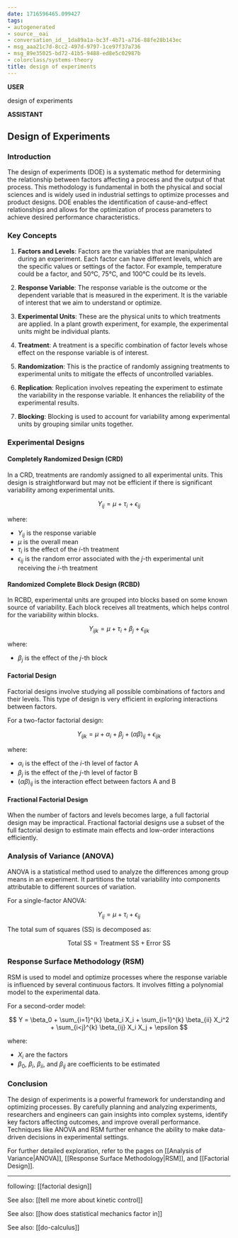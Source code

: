 ```yaml
---
date: 1716596465.099427
tags:
- autogenerated
- source__oai
- conversation_id__1da89a1a-bc3f-4b71-a716-88fe28b143ec
- msg_aaa21c7d-8cc2-497d-9797-1ce97f37a736
- msg_89e35025-bd72-41b5-9488-ed8e5c02987b
- colorclass/systems-theory
title: design of experiments
---
```


**USER**

design of experiments


**ASSISTANT**

## Design of Experiments

### Introduction

The design of experiments (DOE) is a systematic method for determining the relationship between factors affecting a process and the output of that process. This methodology is fundamental in both the physical and social sciences and is widely used in industrial settings to optimize processes and product designs. DOE enables the identification of cause-and-effect relationships and allows for the optimization of process parameters to achieve desired performance characteristics.

### Key Concepts

1. **Factors and Levels**: Factors are the variables that are manipulated during an experiment. Each factor can have different levels, which are the specific values or settings of the factor. For example, temperature could be a factor, and 50°C, 75°C, and 100°C could be its levels.

2. **Response Variable**: The response variable is the outcome or the dependent variable that is measured in the experiment. It is the variable of interest that we aim to understand or optimize.

3. **Experimental Units**: These are the physical units to which treatments are applied. In a plant growth experiment, for example, the experimental units might be individual plants.

4. **Treatment**: A treatment is a specific combination of factor levels whose effect on the response variable is of interest.

5. **Randomization**: This is the practice of randomly assigning treatments to experimental units to mitigate the effects of uncontrolled variables.

6. **Replication**: Replication involves repeating the experiment to estimate the variability in the response variable. It enhances the reliability of the experimental results.

7. **Blocking**: Blocking is used to account for variability among experimental units by grouping similar units together.

### Experimental Designs

#### Completely Randomized Design (CRD)

In a CRD, treatments are randomly assigned to all experimental units. This design is straightforward but may not be efficient if there is significant variability among experimental units.

$$
Y_{ij} = \mu + \tau_i + \epsilon_{ij}
$$

where:
- $Y_{ij}$ is the response variable
- $\mu$ is the overall mean
- $\tau_i$ is the effect of the $i$-th treatment
- $\epsilon_{ij}$ is the random error associated with the $j$-th experimental unit receiving the $i$-th treatment

#### Randomized Complete Block Design (RCBD)

In RCBD, experimental units are grouped into blocks based on some known source of variability. Each block receives all treatments, which helps control for the variability within blocks.

$$
Y_{ijk} = \mu + \tau_i + \beta_j + \epsilon_{ijk}
$$

where:
- $\beta_j$ is the effect of the $j$-th block

#### Factorial Design

Factorial designs involve studying all possible combinations of factors and their levels. This type of design is very efficient in exploring interactions between factors.

For a two-factor factorial design:

$$
Y_{ijk} = \mu + \alpha_i + \beta_j + (\alpha\beta)_{ij} + \epsilon_{ijk}
$$

where:
- $\alpha_i$ is the effect of the $i$-th level of factor A
- $\beta_j$ is the effect of the $j$-th level of factor B
- $(\alpha\beta)_{ij}$ is the interaction effect between factors A and B

#### Fractional Factorial Design

When the number of factors and levels becomes large, a full factorial design may be impractical. Fractional factorial designs use a subset of the full factorial design to estimate main effects and low-order interactions efficiently.

### Analysis of Variance (ANOVA)

ANOVA is a statistical method used to analyze the differences among group means in an experiment. It partitions the total variability into components attributable to different sources of variation.

For a single-factor ANOVA:

$$
Y_{ij} = \mu + \tau_i + \epsilon_{ij}
$$

The total sum of squares (SS) is decomposed as:

$$
\text{Total SS} = \text{Treatment SS} + \text{Error SS}
$$

### Response Surface Methodology (RSM)

RSM is used to model and optimize processes where the response variable is influenced by several continuous factors. It involves fitting a polynomial model to the experimental data.

For a second-order model:

$$
Y = \beta_0 + \sum_{i=1}^{k} \beta_i X_i + \sum_{i=1}^{k} \beta_{ii} X_i^2 + \sum_{i<j}^{k} \beta_{ij} X_i X_j + \epsilon
$$

where:
- $X_i$ are the factors
- $\beta_0$, $\beta_i$, $\beta_{ii}$, and $\beta_{ij}$ are coefficients to be estimated

### Conclusion

The design of experiments is a powerful framework for understanding and optimizing processes. By carefully planning and analyzing experiments, researchers and engineers can gain insights into complex systems, identify key factors affecting outcomes, and improve overall performance. Techniques like ANOVA and RSM further enhance the ability to make data-driven decisions in experimental settings.

For further detailed exploration, refer to the pages on [[Analysis of Variance|ANOVA]], [[Response Surface Methodology|RSM]], and [[Factorial Design]].


---


following: [[factorial design]]

See also: [[tell me more about kinetic control]]


See also: [[how does statistical mechanics factor in]]


See also: [[do-calculus]]